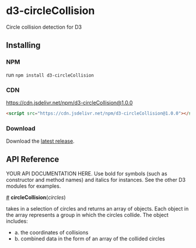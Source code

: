 # d3-circleCollision

Circle collision detection for D3

## Installing

### NPM
run `npm install d3-circleCollision` 

### CDN
https://cdn.jsdelivr.net/npm/d3-circleCollision@1.0.0
```html
<script src="https://cdn.jsdelivr.net/npm/d3-circleCollision@1.0.0"></script>
```
### Download
Download the [latest release](https://github.com/d3/d3-circleCollision/releases/latest).

## API Reference

YOUR API DOCUMENTATION HERE. Use bold for symbols (such as constructor and method names) and italics for instances. See the other D3 modules for examples.

<a href="#circleCollision" name="circleCollision">#</a> <b>circleCollision</b>(*circles*)

takes in a selection of circles and returns an array of objects. Each object in the array represents a group in which the circles collide. The object includes:
- a. the coordinates of collisions
- b. combined data in the form of an array of the collided circles
